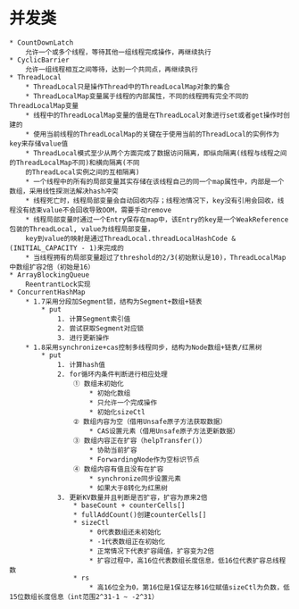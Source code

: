 # 并发类

    * CountDownLatch
        允许一个或多个线程，等待其他一组线程完成操作，再继续执行
    * CyclicBarrier
        允许一组线程相互之间等待，达到一个共同点，再继续执行
    * ThreadLocal
        * ThreadLocal只是操作Thread中的ThreadLocalMap对象的集合
        * ThreadLocalMap变量属于线程的内部属性，不同的线程拥有完全不同的ThreadLocalMap变量
        * 线程中的ThreadLocalMap变量的值是在ThreadLocal对象进行set或者get操作时创建的
        * 使用当前线程的ThreadLocalMap的关键在于使用当前的ThreadLocal的实例作为key来存储value值
        * ThreadLocal模式至少从两个方面完成了数据访问隔离，即纵向隔离(线程与线程之间的ThreadLocalMap不同)和横向隔离(不同
        的ThreadLocal实例之间的互相隔离)
        * 一个线程中的所有的局部变量其实存储在该线程自己的同一个map属性中，内部是一个数组，采用线性探测法解决hash冲突
        * 线程死亡时，线程局部变量会自动回收内存；线程池情况下，key没有引用会回收，线程没有结束value不会回收导致OOM，需要手动remove
        * 线程局部变量时通过一个Entry保存在map中，该Entry的key是一个WeakReference包装的ThreadLocal, value为线程局部变量，
        key到value的映射是通过ThreadLocal.threadLocalHashCode & (INITIAL_CAPACITY - 1)来完成的
        * 当线程拥有的局部变量超过了threshold的2/3(初始默认是10)，ThreadLocalMap中数组扩容2倍（初始是16）
    * ArrayBlockingQueue
        ReentrantLock实现
    * ConcurrentHashMap
        * 1.7采用分段加Segment锁，结构为Segment+数组+链表
            * put
                1. 计算Segment索引值
                2. 尝试获取Segment对应锁
                3. 进行更新操作
        * 1.8采用synchronize+cas控制多线程同步，结构为Node数组+链表/红黑树
            * put
                1. 计算hash值
                2. for循环内条件判断进行相应处理
                    ① 数组未初始化
                        * 初始化数组
                        * 只允许一个完成操作
                        * 初始化sizeCtl
                    ② 数组内容为空（借用Unsafe原子方法获取数据）
                        * CAS设置元素（借用Unsafe原子方法更新数据）
                    ③ 数组内容正在扩容（helpTransfer()）
                        * 协助当前扩容
                        * ForwardingNode作为空标识节点
                    ④ 数组内容有值且没有在扩容
                        * synchronize同步设置元素
                        * 如果大于8转化为红黑树
                3. 更新KV数量并且判断是否扩容，扩容为原来2倍
                    * baseCount + counterCells[]
                    * fullAddCount()创建counterCells[]
                    * sizeCtl 
                        * 0代表数组还未初始化
                        * -1代表数组正在初始化
                        * 正常情况下代表扩容阈值，扩容变为2倍
                        * 扩容过程中，高16位代表数组长度信息，低16位代表扩容总线程数
                    * rs
                        * 高16位全为0，第16位是1保证左移16位赋值sizeCtl为负数，低15位数组长度信息（int范围2^31-1 ~ -2^31）